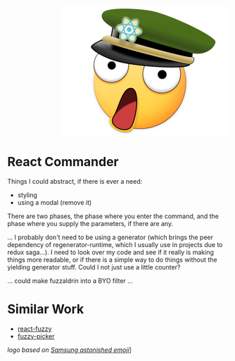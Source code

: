 <p align="right"><img alt="😲" src="logo.png"></p>

# React Commander


Things I could abstract, if there is ever a need:
- styling
- using a modal (remove it)


There are two phases, the phase where you enter the command, and the phase where you supply the parameters, if there are any.

... I probably don't need to be using a generator (which brings the peer dependency of regenerator-runtime, which I usually use in projects due to redux saga...). I need to look over my code and see if it really is making things more readable, or if there is a simple way to do things without the yielding generator stuff. Could I not just use a little counter?

... could make fuzzaldrin into a BYO filter ...

# Similar Work
- [react-fuzzy](https://github.com/ritz078/react-fuzzy-search)
- [fuzzy-picker](https://github.com/1egoman/fuzzy-picker)

*logo based on [Samsung astonished emoji](https://emojipedia.org/samsung/galaxy-s7/astonished-face/)*]